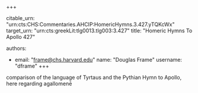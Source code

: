 +++


citable_urn: "urn:cts:CHS:Commentaries.AHCIP:HomericHymns.3.427.yTQKcWx"
target_urn: "urn:cts:greekLit:tlg0013.tlg003:3.427"
title: "Homeric Hymns To Apollo 427"

authors:
- email: "frame@chs.harvard.edu"
  name: "Douglas Frame"
  username: "dframe"
+++

<p>comparison of the language of Tyrtaus and the Pythian Hymn to Apollo, here regarding agallomenē</p>